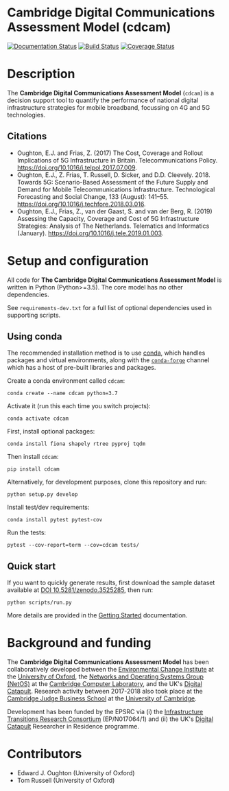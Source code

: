 Cambridge Digital Communications Assessment Model (cdcam)
=========================================================

[![Documentation Status](https://readthedocs.org/projects/cdcam/badge/?version=latest)](https://cdcam.readthedocs.io/en/latest/?badge=latest)
[![Build Status](https://travis-ci.com/nismod/cdcam.svg?branch=master)](https://travis-ci.com/nismod/cdcam)
[![Coverage Status](https://coveralls.io/repos/github/nismod/cdcam/badge.svg?branch=master)](https://coveralls.io/github/nismod/cdcam?branch=master)

Description
===========

The **Cambridge Digital Communications Assessment Model** (`cdcam`) is a decision support tool
to quantify the performance of national digital infrastructure strategies for mobile broadband,
focussing on 4G and 5G technologies.

Citations
---------

- Oughton, E.J. and Frias, Z. (2017) The Cost, Coverage and Rollout Implications of 5G
  Infrastructure in Britain. Telecommunications Policy.
  https://doi.org/10.1016/j.telpol.2017.07.009.
- Oughton, E.J., Z. Frias, T. Russell, D. Sicker, and D.D. Cleevely. 2018. Towards 5G:
  Scenario-Based Assessment of the Future Supply and Demand for Mobile Telecommunications
  Infrastructure. Technological Forecasting and Social Change, 133 (August): 141–55.
  https://doi.org/10.1016/j.techfore.2018.03.016.
- Oughton, E.J., Frias, Z., van der Gaast, S. and van der Berg, R. (2019) Assessing the
  Capacity, Coverage and Cost of 5G Infrastructure Strategies: Analysis of The Netherlands.
  Telematics and Informatics (January). https://doi.org/10.1016/j.tele.2019.01.003.


Setup and configuration
=======================

All code for **The Cambridge Digital Communications Assessment Model** is written in Python
(Python>=3.5). The core model has no other dependencies.

See `requirements-dev.txt` for a full list of optional dependencies used in supporting
scripts.


Using conda
-----------

The recommended installation method is to use [conda](http://conda.pydata.org/miniconda.html),
which handles packages and virtual environments, along with the
[`conda-forge`](https://conda-forge.org/) channel which has a host of pre-built libraries and
packages.

Create a conda environment called `cdcam`:

    conda create --name cdcam python=3.7

Activate it (run this each time you switch projects):

    conda activate cdcam

First, install optional packages:

    conda install fiona shapely rtree pyproj tqdm

Then install `cdcam`:

    pip install cdcam

Alternatively, for development purposes, clone this repository and run:

    python setup.py develop

Install test/dev requirements:

    conda install pytest pytest-cov

Run the tests:

    pytest --cov-report=term --cov=cdcam tests/


Quick start
-----------

If you want to quickly generate results, first download the sample dataset available at [DOI
10.5281/zenodo.3525285](https://doi.org/10.5281/zenodo.3525285), then run:

    python scripts/run.py

More details are provided in the [Getting
Started](https://cdcam.readthedocs.io/en/latest/getting-started.html) documentation.


Background and funding
======================

The **Cambridge Digital Communications Assessment Model** has been collaboratively developed
between the [Environmental Change Institute](http://www.eci.ox.ac.uk/) at the [University of
Oxford](https://www.ox.ac.uk/), the [Networks and Operating Systems Group
(NetOS)](http://www.cl.cam.ac.uk/research/srg/netos) at the [Cambridge Computer
Laboratory](http://www.cl.cam.ac.uk),  and the UK's [Digital
Catapult](http://www.digtalcatapult.org.uk). Research activity between 2017-2018 also took
place at the [Cambridge Judge Business School](http://www.jbs.cam.ac.uk/home/) at the
[University of Cambridge](http://www.cam.ac.uk/).

Development has been funded by the EPSRC via (i) the [Infrastructure Transitions Research
Consortium](http://www.itrc.org.uk/) (EP/N017064/1) and (ii) the UK's [Digital
Catapult](http://www.digicatapult.org.uk) Researcher in Residence programme.

Contributors
============
- Edward J. Oughton (University of Oxford)
- Tom Russell (University of Oxford)
